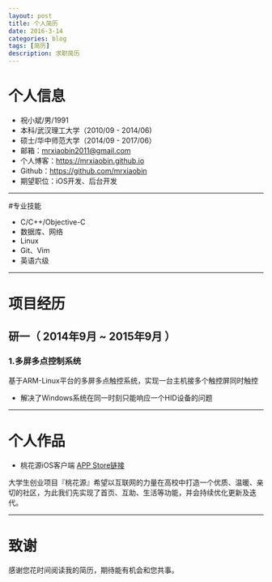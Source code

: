 ```yaml
---
layout: post
title: 个人简历
date: 2016-3-14
categories: blog
tags: [简历]
description: 求职简历
---
```


# 个人信息

 - 祝小斌/男/1991 
 - 本科/武汉理工大学（2010/09 - 2014/06)
 - 硕士/华中师范大学（2014/09 - 2017/06）
 - 邮箱：mrxiaobin2011@gmail.com
 - 个人博客：https://mrxiaobin.github.io 
 - Github：https://github.com/mrxiaobin
 - 期望职位：iOS开发、后台开发 
 
---

#专业技能

 - C/C++/Objective-C
 - 数据库、网络
 - Linux
 - Git、Vim
 - 英语六级
 
---

# 项目经历

## 研一（ 2014年9月 ~ 2015年9月 ）

### 1.多屏多点控制系统 
 基于ARM-Linux平台的多屏多点触控系统，实现一台主机接多个触控屏同时触控 
 - 解决了Windows系统在同一时刻只能响应一个HID设备的问题

---

# 个人作品

 - 桃花源iOS客户端 [APP Store链接](https://itunes.apple.com/us/app/tao-hua-yuan-aipolis/id1078083319?l=zh&ls=1&mt=8)

 大学生创业项目『桃花源』希望以互联网的力量在高校中打造一个优质、温暖、亲切的社区，为此我们先实现了首页、互助、生活等功能，并会持续优化更新及迭代。

---

# 致谢
感谢您花时间阅读我的简历，期待能有机会和您共事。
